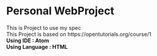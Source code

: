 # Personal WebProject
<p style="margin-top:20px">This is Project to use my spec<br>
This Project is based on https://opentutorials.org/course/1<br>
<strong>Using IDE : Atom</strong><br>
<strong>Using Language : HTML</strong></p><br>
